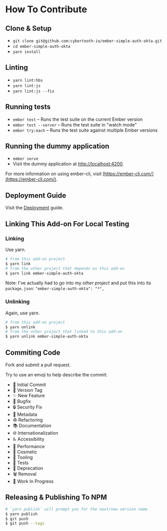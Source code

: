 # How To Contribute

## Clone & Setup

* `git clone git@github.com:cybertooth-io/ember-simple-auth-okta.git`
* `cd ember-simple-auth-okta`
* `yarn install`

## Linting

* `yarn lint:hbs`
* `yarn lint:js`
* `yarn lint:js --fix`

## Running tests

* `ember test` – Runs the test suite on the current Ember version
* `ember test --server` – Runs the test suite in "watch mode"
* `ember try:each` – Runs the test suite against multiple Ember versions

## Running the dummy application

* `ember serve`
* Visit the dummy application at [http://localhost:4200](http://localhost:4200).

For more information on using ember-cli, visit [https://ember-cli.com/](https://ember-cli.com/).

## Deployment Guide

Visit the [Deployment](DEPLOYMENT.md) guide.

## Linking This Add-on For Local Testing

### Linking

Use yarn.

```bash
# from this add-on project
$ yarn link
# from the other project that depends on this add-on
$ yarn link ember-simple-auth-okta
```

Note: I've actually had to go into my _other project_ and put this into its `package.json`:
`"ember-simple-auth-okta": "*",`

### Unlinking

Again, use yarn.

```bash
# from this add-on project
$ yarn unlink
# from the other project that linked to this add-on
$ yarn unlink ember-simple-auth-okta
```

## Commiting Code

Fork and submit a pull request.

Try to use an emoji to help describe the commit:

* 🎉 Initial Commit
* 🔖 Version Tag
* ✨ New Feature
* 🐛 Bugfix
* 🔒 Security Fix
* 📇 Metadata
* ♻️ Refactoring
* 📚 Documentation
* 🌐 Internationalization
* ♿️ Accessibility
* 🐎 Performance
* 🎨 Cosmetic
* 🔧 Tooling
* 🚨 Tests
* 💩 Deprecation
* 🗑 Removal
* 🚧 Work In Progress 


## Releasing & Publishing To NPM

```bash
# `yarn publish` will prompt you for the next/new version name
$ yarn publish
$ git push
$ git push --tags
```

